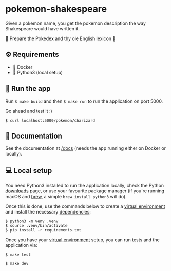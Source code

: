 # pokemon-shakespeare

Given a pokemon name, you get the pokemon description the way Shakespeare would have written it.

👒 Prepare the Pokedex and thy ole English lexicon 🎩

## ⚙️ Requirements

- 🐳 Docker
- 🐍 Python3 (local setup)

## 🚀 Run the app

Run `$ make build` and then `$ make run` to run the application on port 5000.

Go ahead and test it :)

```
$ curl localhost:5000/pokemon/charizard
```

## 📖 Documentation

See the documentation at [/docs](http://localhost:5000/docs#/) (needs the app running either on Docker or locally).

## 💻 Local setup

You need Python3 installed to run the application locally, check the Python [downloads](https://www.python.org/downloads/) page, or use your favourite package manager (if you're running macOS and [brew](https://brew.sh/), a simple `brew install python3` will do).

Once this is done, use the commands below to create a [virtual environment](https://docs.python.org/3/tutorial/venv.html) and install the necessary [dependencies](https://docs.python.org/3/installing/index.html):

```
$ python3 -m venv .venv
$ source .venv/bin/activate
$ pip install -r requirements.txt
```

Once you have your [virtual environment](https://docs.python.org/3/tutorial/venv.html) setup, you can run tests and the application via:

```
$ make test
```

```
$ make dev
```
